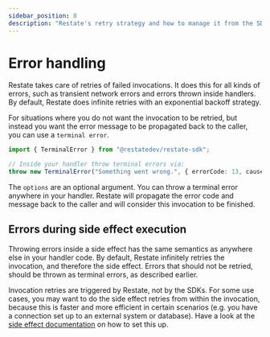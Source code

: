 ```yaml
---
sidebar_position: 8
description: "Restate's retry strategy and how to manage it from the SDK."
---
```


# Error handling

Restate takes care of retries of failed invocations. 
It does this for all kinds of errors, such as transient network errors and errors thrown inside handlers. 
By default, Restate does infinite retries with an exponential backoff strategy.

For situations where you do not want the invocation to be retried, but instead you want the error message
to be propagated back to the caller, you can use a `terminal error`.

```typescript
import { TerminalError } from "@restatedev/restate-sdk";

// Inside your handler throw terminal errors via:
throw new TerminalError("Something went wrong.", { errorCode: 13, cause: "Something caused this." })
```

The `options` are an optional argument. You can throw a terminal error anywhere in your handler.
Restate will propagate the error code and message back to the caller and will consider this invocation to be finished. 

## Errors during side effect execution

Throwing errors inside a side effect has the same semantics as anywhere else in your handler code. 
By default, Restate infinitely retries the invocation, and therefore the side effect.
Errors that should not be retried, should be thrown as terminal errors, as described earlier. 

Invocation retries are triggered by Restate, not by the SDKs. 
For some use cases, you may want to do the side effect retries from within the invocation, 
because this is faster and more efficient in certain scenarios (e.g. you have a connection set up to an external system or database).
Have a look at the [side effect documentation](https://docs.restate.dev/services/sdk/side-effects#retrying-on-failure) 
on how to set this up. 